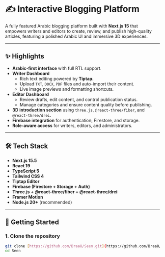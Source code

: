 # ✍️ Interactive Blogging Platform

A fully featured Arabic blogging platform built with **Next.js 15** that empowers writers and editors to create, review, and publish high-quality articles, featuring a polished Arabic UI and immersive 3D experiences.

---

## ✨ Highlights

- **Arabic-first interface** with full RTL support.
- **Writer Dashboard**  
  - Rich text editing powered by **Tiptap**.  
  - Upload `TXT`, `DOCX`, `PDF` files and auto-import their content.  
  - Live image previews and formatting shortcuts.
- **Editor Dashboard**  
  - Review drafts, edit content, and control publication status.  
  - Manage categories and ensure content quality before publishing.
- **3D introduction section** using `three.js`, `@react-three/fiber`, and `@react-three/drei`.
- **Firebase integration** for authentication, Firestore, and storage.
- **Role-aware access** for writers, editors, and administrators.

---

## 🛠️ Tech Stack

- **Next.js 15.5**
- **React 19**
- **TypeScript 5**
- **Tailwind CSS 4**
- **Tiptap Editor**
- **Firebase (Firestore + Storage + Auth)**
- **Three.js + @react-three/fiber + @react-three/drei**
- **Framer Motion**
- **Node.js 20+** (recommended)

---

## 🚀 Getting Started

### 1. Clone the repository
```bash
git clone [https://github.com/Braa8/Seen.git](https://github.com/Braa8/Seen.git)
cd Seen
